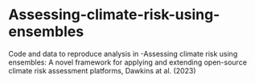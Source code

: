 # Assessing-climate-risk-using-ensembles
Code and data to reproduce analysis in -Assessing climate risk using ensembles: A novel framework for applying and extending open-source climate risk assessment platforms, Dawkins at al. (2023)
